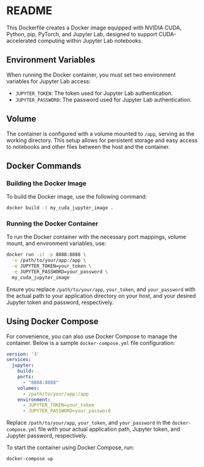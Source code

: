 # README

This Dockerfile creates a Docker image equipped with NVIDIA CUDA, Python, pip, PyTorch, and Jupyter Lab, designed to support CUDA-accelerated computing within Jupyter Lab notebooks.

## Environment Variables

When running the Docker container, you must set two environment variables for Jupyter Lab access:

- `JUPYTER_TOKEN`: The token used for Jupyter Lab authentication.
- `JUPYTER_PASSWORD`: The password used for Jupyter Lab authentication.

## Volume

The container is configured with a volume mounted to `/app`, serving as the working directory. This setup allows for persistent storage and easy access to notebooks and other files between the host and the container.

## Docker Commands

### Building the Docker Image

To build the Docker image, use the following command:

```bash
docker build -t my_cuda_jupyter_image .
```

### Running the Docker Container

To run the Docker container with the necessary port mappings, volume mount, and environment variables, use:

```bash
docker run -it -p 8888:8888 \
  -v /path/to/your/app:/app \
  -e JUPYTER_TOKEN=your_token \
  -e JUPYTER_PASSWORD=your_password \
  my_cuda_jupyter_image
```

Ensure you replace `/path/to/your/app`, `your_token`, and `your_password` with the actual path to your application directory on your host, and your desired Jupyter token and password, respectively.

## Using Docker Compose

For convenience, you can also use Docker Compose to manage the container. Below is a sample `docker-compose.yml` file configuration:

```yaml
version: '3'
services:
  jupyter:
    build: .
    ports:
      - "8888:8888"
    volumes:
      - /path/to/your/app:/app
    environment:
      - JUPYTER_TOKEN=your_token
      - JUPYTER_PASSWORD=your_password
```

Replace `/path/to/your/app`, `your_token`, and `your_password` in the `docker-compose.yml` file with your actual application path, Jupyter token, and Jupyter password, respectively.

To start the container using Docker Compose, run:

```bash
docker-compose up
```

